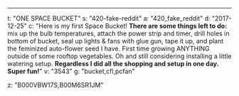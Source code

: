 ---
t: "ONE SPACE BUCKET"
s: "420-fake-reddit"
a: "420_fake_reddit"
d: "2017-12-25"
c: "Here is my first Space Bucket! <strong>There are some things left to do:</strong> mix up the bulb temperatures, attach the power strip and timer, drill holes in bottom of bucket, seal up lights & fans with glue gun, tape it up, and plant the feminized auto-flower seed I have. First time growing ANYTHING outside of some rooftop vegetables. Oh and still considering installing a little watering setup. <strong>Regardless I did all the shopping and setup in one day. Super fun!</strong>"
v: "3543"
g: "bucket,cfl,pcfan"

z: "B000VBW17S,B00M6SR1JM"

